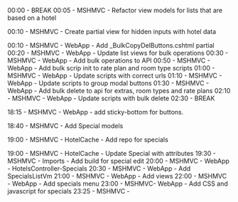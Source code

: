 ﻿00:00 - BREAK
00:05 - MSHMVC - Refactor view models for lists that are based on a hotel

00:10 - MSHMVC - Create partial view for hidden inputs with hotel data

00:10 - MSHMVC - WebApp - Add _BulkCopyDelButtons.cshtml partial
00:20 - MSHMVC - WebApp - Update list views for bulk operations
00:30 - MSHMVC - WebApp - Add bulk operations to API
00:50 - MSHMVC - WebApp - Add bulk scrip init to rate plan and room type scripts
01:00 - MSHMVC - WebApp - Update scripts with correct urls
01:10 - MSHMVC - WebApp - Update scripts to group modal buttons
01:30 - MSHMVC - WebApp - Add bulk delete to api for extras, room types and rate plans
02:10 - MSHMVC - WebApp - Update scripts with bulk delete
02:30 - BREAK

18:15 - MSHMVC - WebApp - add sticky-bottom for buttons.

18:40 - MSHMVC - Add Special models

19:00 - MSHMVC - HotelCache - Add repo for specials

19:00 - MSHMVC - HotelCache - Update Special with attributes
19:30 - MSHMVC - Imports - Add build for special edit
20:00 - MSHMVC - WebApp - HotelsController-Specials
20:30 - MSHMVC - WebApp - Add SpecialsListVm
21:00 - MSHMVC - WebApp - Add views
22:00 - MSHMVC - WebApp - Add specials menu
23:00 - MSHMVC- WebApp - Add CSS and javascript for specials
23:25 - MSHMVC - 





